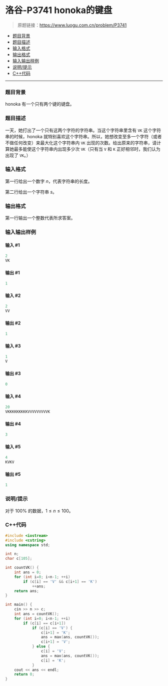 # 洛谷-P3741 honoka的键盘

> 原题链接：https://www.luogu.com.cn/problem/P3741

- [题目背景](#题目背景)
- [题目描述](#题目描述)
- [输入格式](#输入格式)
- [输出格式](#输出格式)
- [输入输出样例](#输入输出样例)
- [说明/提示](#说明/提示)
- [C++代码](#C++代码)

---

### <a name="题目背景">题目背景</a>

honoka 有一个只有两个键的键盘。

### <a name="题目描述">题目描述</a>

一天，她打出了一个只有这两个字符的字符串。当这个字符串里含有 `VK` 这个字符串的时候，honoka 就特别喜欢这个字符串。所以，她想改变至多一个字符（或者不做任何改变）来最大化这个字符串内 `VK` 出现的次数。给出原来的字符串，请计算她最多能使这个字符串内出现多少次 `VK`（只有当 `V` 和 `K` 正好相邻时，我们认为出现了 `VK`。）

### <a name="输入格式">输入格式</a>

第一行给出一个数字 $n$，代表字符串的长度。

第二行给出一个字符串 $s$。

### <a name="输出格式">输出格式</a>

第一行输出一个整数代表所求答案。

### <a name="输入输出样例">输入输出样例</a>

#### 输入 #1

```c++
2
VK
```

#### 输出 #1

```c++
1
```

#### 输入 #2

```c++
2
VV
```

#### 输出 #2

```c++
1
```

#### 输入 #3

```c++
1
V
```

#### 输出 #3

```c++
0
```

#### 输入 #4

```c++
20
VKKKKKKKKKVVVVVVVVVK
```

#### 输出 #4

```c++
3
```

#### 输入 #5

```c++
4
KVKV
```

#### 输出 #5

```c++
1
```

### <a name="说明/提示">说明/提示</a>

对于 $100\%$ 的数据，$1\le n\le 100$。

### <a name="C++代码">C++代码</a>

```c++
#include <iostream>
#include <cstring>
using namespace std;

int n;
char c[105];

int countVK() {
    int ans = 0;
    for (int i=0; i<n-1; ++i)
        if (c[i] == 'V' && c[i+1] == 'K')
            ++ans;
    return ans;
}

int main() {
    cin >> n >> c;
    int ans = countVK();
    for (int i=0; i<n-1; ++i)
        if (c[i] == c[i+1])
            if (c[i] == 'V') {
                c[i+1] = 'K';
                ans = max(ans, countVK());
                c[i+1] = 'V';
            } else {
                c[i] = 'V';
                ans = max(ans, countVK());
                c[i] = 'K';
            }
    cout << ans << endl;
    return 0;
}
```